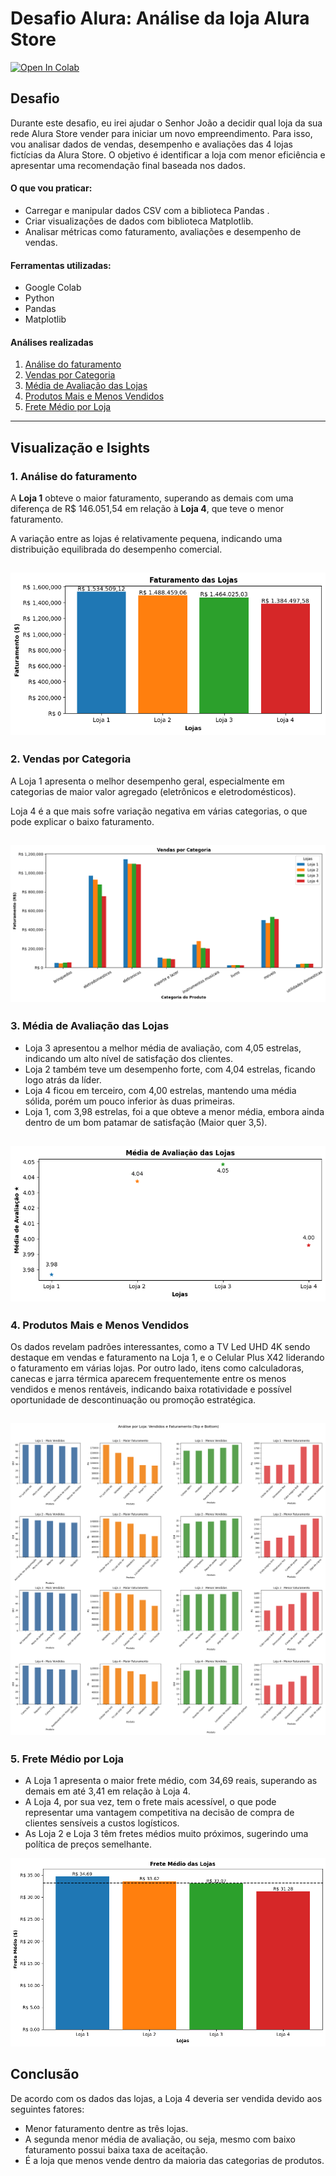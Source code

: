 # Desafio Alura: Análise da loja Alura Store

<a target="_blank" href="https://colab.research.google.com/github/erivelton-jr/alura-store-analysis/">
  <img src="https://colab.research.google.com/assets/colab-badge.svg" alt="Open In Colab"/>
</a>

## Desafio
Durante este desafio, eu irei ajudar o Senhor João a decidir qual loja da sua rede Alura Store vender para iniciar um novo empreendimento. Para isso, vou analisar dados de vendas, desempenho e avaliações das 4 lojas fictícias da Alura Store. O objetivo é identificar a loja com menor eficiência e apresentar uma recomendação final baseada nos dados.

#### O que vou praticar:
* Carregar e manipular dados CSV com a biblioteca Pandas .
* Criar visualizações de dados com biblioteca Matplotlib.
* Analisar métricas como faturamento, avaliações e desempenho de vendas.

#### Ferramentas utilizadas:
* Google Colab 
* Python
* Pandas
* Matplotlib

#### Análises realizadas

1. [Análise do faturamento](#1-análise-do-faturamento)
2. [Vendas por Categoria](#2-vendas-por-categoria)
3. [Média de Avaliação das Lojas](#3-média-de-avaliação-das-lojas)
4. [Produtos Mais e Menos Vendidos](#4-produtos-mais-e-menos-vendidos)
5. [Frete Médio por Loja](#5-frete-médio-por-loja)
---
## Visualização e Isights
### 1. Análise do faturamento
A **Loja 1** obteve o maior faturamento, superando as demais com uma diferença de R$ 146.051,54 em relação à **Loja 4**, que teve o menor faturamento.

A variação entre as lojas é relativamente pequena, indicando uma distribuição equilibrada do desempenho comercial.

![alt text](/img/chart_1.png)
---
### 2. Vendas por Categoria
A Loja 1 apresenta o melhor desempenho geral, especialmente em categorias de maior valor agregado (eletrônicos e eletrodomésticos).

Loja 4 é a que mais sofre variação negativa em várias categorias, o que pode explicar o baixo faturamento.

![alt text](/img/chart_2.png)
---
### 3. Média de Avaliação das Lojas

* Loja 3 apresentou a melhor média de avaliação, com 4,05 estrelas, indicando um alto nível de satisfação dos clientes.
* Loja 2 também teve um desempenho forte, com 4,04 estrelas, ficando logo atrás da líder.
* Loja 4 ficou em terceiro, com 4,00 estrelas, mantendo uma média sólida, porém um pouco inferior às duas primeiras.
* Loja 1, com 3,98 estrelas, foi a que obteve a menor média, embora ainda dentro de um bom patamar de satisfação (Maior quer 3,5).

![alt text](/img/chart_3.png)
---
### 4. Produtos Mais e Menos Vendidos

Os dados revelam padrões interessantes, como a TV Led UHD 4K sendo destaque em vendas e faturamento na Loja 1, e o Celular Plus X42 liderando o faturamento em várias lojas. Por outro lado, itens como calculadoras, canecas e jarra térmica aparecem frequentemente entre os menos vendidos e menos rentáveis, indicando baixa rotatividade e possível oportunidade de descontinuação ou promoção estratégica.

![alt text](img/chart_4.png)
---
### 5. Frete Médio por Loja
* A Loja 1 apresenta o maior frete médio, com 34,69 reais, superando as demais em até 3,41 em relação à Loja 4.
* A Loja 4, por sua vez, tem o frete mais acessível, o que pode representar uma vantagem competitiva na decisão de compra de clientes sensíveis a custos logísticos.
* As Loja 2 e Loja 3 têm fretes médios muito próximos, sugerindo uma política de preços semelhante.

![alt text](img/chart_5.png)

## Conclusão

De acordo com os dados das lojas, a Loja 4 deveria ser vendida devido aos seguintes fatores:

* Menor faturamento dentre as três lojas.
* A segunda menor média de avaliação, ou seja, mesmo com baixo faturamento possui baixa taxa de aceitação.
* É a loja que menos vende dentro da maioria das categorias de produtos.
